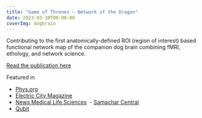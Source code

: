 ```yaml
---
title: "Game of Thrones — Network of the Dragon"
date: 2023-03-30T00:00:00
coverImg: dogbrain
---
```


Contributing to the first anatomically-defined ROI (region of interest) based functional network map of the companion dog brain combining fMRI, ethology, and network science.

<!--more-->

[Read the publication here](https://link.springer.com/article/10.1007/s00429-023-02625-y )

Featured in

- [Phys.org](https://phys.org/news/2023-05-networks-dog-brain-insights-mammalian.html)
- [Electric City Magazine](https://www.electriccitymagazine.ca/the-canine-brain-atlas-sheds-light-on-the-evolution-and-functions-of-the-human-brain/)
- [News Medical Life Sciences](https://www.news-medical.net/news/20230526/Researchers-study-canine-brain-networks-in-detail.aspx)
 - [Samachar Central](https://samacharcentral.com/examining-networks-in-the-dog-brain-provides-further-insights-into-mammalian-evolution/)
- [Qubit](https://qubit.hu/2023/04/01/az-elte-etologusai-az-agyi-aktivitas-fmri-meresevel-vizsgaljak-hogyan-gondolkodnak-a-kutyak )
